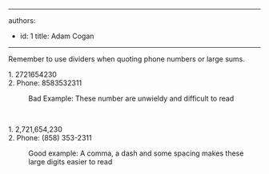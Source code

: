 

---
authors:
  - id: 1
    title: Adam Cogan
---




<span class='intro'> Remember to use dividers when quoting phone numbers or large sums.<br> </span>

<div><p></p><p class="ssw15-rteElement-GreyBox">​1.&#160;2721654230<br>2. Phone&#58; 8583532311</p><p></p></div><dd class="ssw15-rteElement-FigureBad">Bad Example&#58; These number are unwieldy​ and difficult to read</dd><p class="ssw15-rteElement-P">​​​<br></p><p class="ssw15-rteElement-GreyBox">​​​​​1.&#160;2,721,654,230​<br>2. Phone&#58; (858) 353-2311</p><dd class="ssw15-rteElement-FigureGood">Good example&#58; A comma, a dash and some spacing makes these large digits easier to read</dd>


